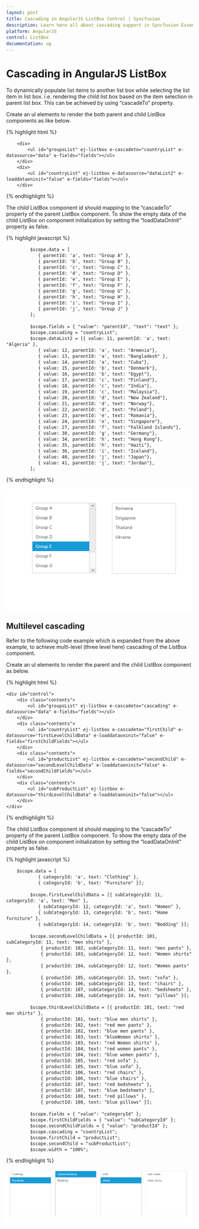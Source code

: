 ```yaml
---
layout: post
title: Cascading in AngularJS ListBox Control | Syncfusion
description: Learn here all about cascading support in Syncfusion Essential AngularJS ListBox control, its elements, and more.
platform: AngularJS
control: ListBox
documentation: ug
---
```


# Cascading in AngularJS ListBox

To dynamically populate list items to another list box while selecting the list item in list box. i.e. rendering the child list box based on the item selection in parent list box. This can be achieved by using “cascadeTo” property.

Create an ul elements to render the both parent and child ListBox components as like below.

{% highlight html %}

        <div>
            <ul id="groupsList" ej-listbox e-cascadeto="countryList" e-datasource="data" e-fields="fields"></ul>
        </div>
        <div>
            <ul id="countryList" ej-listbox e-datasource="dataList2" e-loaddataoninit="false" e-fields="fields"></ul>
        </div>
        
{% endhighlight %}

The child ListBox component id should mapping to the “cascadeTo” property of the parent ListBox component. To show the empty data of the child ListBox on component initialization by setting the “loadDataOnInit” property as false.

{% highlight javascript %}
            
             $scope.data = [
                { parentId: 'a', text: "Group A" },
                { parentId: 'b', text: "Group B" },
                { parentId: 'c', text: "Group C" },
                { parentId: 'd', text: "Group D" },
                { parentId: 'e', text: "Group E" },
                { parentId: 'f', text: "Group F" },
                { parentId: 'g', text: "Group G" },
                { parentId: 'h', text: "Group H" },
                { parentId: 'i', text: "Group I" },
                { parentId: 'j', text: "Group J" }
             ];

             $scope.fields = { "value": "parentId", "text": "text" };
             $scope.cascading = "countryList";
             $scope.dataList2 = [{ value: 11, parentId: 'a', text: "Algeria" },
                { value: 12, parentId: 'a', text: "Armenia"},
                { value: 13, parentId: 'a', text: "Bangladesh" },
                { value: 14, parentId: 'a', text: "Cuba"},
                { value: 15, parentId: 'b', text: "Denmark"},
                { value: 16, parentId: 'b', text: "Egypt"},
                { value: 17, parentId: 'c', text: "Finland"},
                { value: 18, parentId: 'c', text: "India"},
                { value: 19, parentId: 'c', text: "Malaysia"},
                { value: 20, parentId: 'd', text: "New Zealand"},
                { value: 21, parentId: 'd', text: "Norway"},
                { value: 22, parentId: 'd', text: "Poland"},
                { value: 23, parentId: 'e', text: "Romania"},
                { value: 24, parentId: 'e', text: "Singapore"},
                { value: 27, parentId: 'f', text: "Falkland Islands"},
                { value: 30, parentId: 'g', text: "Germany"},
                { value: 34, parentId: 'h', text: "Hong Kong"},
                { value: 35, parentId: 'h', text: "Haiti"},
                { value: 36, parentId: 'i', text: "Iceland"},
                { value: 40, parentId: 'j', text: "Japan"},
                { value: 41, parentId: 'j', text: "Jordan"},
             ];
{% endhighlight %}

![Cascading](Cascading_images\Cascading_img1.png)

## Multilevel cascading

Refer to the following code example which is expanded from the above example, to achieve multi-level (three level here) cascading of the ListBox component.

Create an ul elements to render the parent and the child ListBox component as below.

{% highlight html %}
      
    <div id="control">
        <div class="contents">
            <ul id="groupsList" ej-listbox e-cascadeto="cascading" e-datasource="data" e-fields="fields"></ul>
        </div>
        <div class="contents">
            <ul id="countryList" ej-listbox e-cascadeto="firstChild" e-datasource="firstLevelChildData" e-loaddataoninit="false" e-fields="firstChildFields"></ul>
        </div>
        <div class="contents">
            <ul id="productList" ej-listbox e-cascadeto="secondChild" e-datasource="secondLevelChildData" e-loaddataoninit="false" e-fields="secondChildFields"></ul>
        </div>
        <div class="contents">
            <ul id="subProductList" ej-listbox e-datasource="thirdLevelChildData" e-loaddataoninit="false"></ul>
        </div>
    </div>

{% endhighlight %}

The child ListBox component id should mapping to the “cascadeTo” property of the parent ListBox component. To show the empty data of the child ListBox on component initialization by setting the “loadDataOnInit” property as false.

{% highlight javascript %}

        $scope.data = [
                { categoryId: 'a', text: "Clothing" },
                { categoryId: 'b', text: "Furniture" }];

             $scope.firstLevelChildData = [{ subCategoryId: 11, categoryId: 'a', text: "Men" },
                { subCategoryId: 12, categoryId: 'a', text: "Women" },
                { subCategoryId: 13, categoryId: 'b', text: "Home furniture" },
                { subCategoryId: 14, categoryId: 'b', text: "Bedding" }];

             $scope.secondLevelChildData = [{ productId: 101, subCategoryId: 11, text: "men shirts" },
                 { productId: 102, subCategoryId: 11, text: "men pants" },
                 { productId: 103, subCategoryId: 12, text: "Women shirts" },
                 { productId: 104, subCategoryId: 12, text: "Women pants" },
                 { productId: 105, subCategoryId: 13, text: "sofa" },
                 { productId: 106, subCategoryId: 13, text: "chairs" },
                 { productId: 107, subCategoryId: 14, text: "bedsheets" },
                 { productId: 108, subCategoryId: 14, text: "pillows" }];

             $scope.thirdLevelChildData = [{ productId: 101, text: "red men shirts" },
                 { productId: 101, text: "blue men shirts" },
                 { productId: 102, text: "red men pants" },
                 { productId: 102, text: "blue men pants" },
                 { productId: 103, text: "blueWomen shirts" },
                 { productId: 103, text: "red Women shirts" },
                 { productId: 104, text: "red women pants" },
                 { productId: 104, text: "blue women pants" },
                 { productId: 105, text: "red sofa" },
                 { productId: 105, text: "blue sofa" },
                 { productId: 106, text: "red chairs" },
                 { productId: 106, text: "blue chairs" },
                 { productId: 107, text: "red bedsheets" },
                 { productId: 107, text: "blue bedsheets" },
                 { productId: 108, text: "red pillows" },
                 { productId: 108, text: "blue pillows" }];

             $scope.fields = { "value": "categoryId" };
             $scope.firstChildFields = { "value": "subCategoryId" };
             $scope.secondChildFields = { "value": "productId" };
             $scope.cascading = "countryList";
             $scope.firstChild = "productList";
             $scope.secondChild = "subProductList";
             $scope.width = "100%";

{% endhighlight %}

![Multilevel cascading](Cascading_images\Cascading_img2.png)
